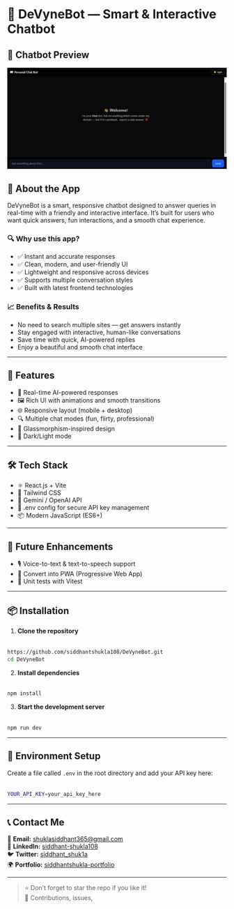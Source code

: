 # 💬 DeVyneBot — Smart & Interactive Chatbot

## 🤖 Chatbot Preview

![Chatbot App Preview](./bot.png)


## 🧭 About the App

DeVyneBot is a smart, responsive chatbot designed to answer queries in real-time with a friendly and interactive interface. It’s built for users who want quick answers, fun interactions, and a smooth chat experience.

### 🔍 Why use this app?

- ✅ Instant and accurate responses
- ✅ Clean, modern, and user-friendly UI
- ✅ Lightweight and responsive across devices
- ✅ Supports multiple conversation styles
- ✅ Built with latest frontend technologies

### 📈 Benefits & Results

- No need to search multiple sites — get answers instantly  
- Stay engaged with interactive, human-like conversations  
- Save time with quick, AI-powered replies  
- Enjoy a beautiful and smooth chat interface  

---

## 🚀 Features

- 💬 Real-time AI-powered responses  
- 🖼️ Rich UI with animations and smooth transitions  
- 🌐 Responsive layout (mobile + desktop)  
- 🔍 Multiple chat modes (fun, flirty, professional)  
- 🎨 Glassmorphism-inspired design  
- 🌙 Dark/Light mode  

---

## 🛠 Tech Stack

- ⚛️ React.js + Vite  
- 💨 Tailwind CSS  
- 🤖 Gemini / OpenAI API  
- 🔐 .env config for secure API key management  
- 📦 Modern JavaScript (ES6+)  

---

## 🧭 Future Enhancements

- 🎙️ Voice-to-text & text-to-speech support  
- 📱 Convert into PWA (Progressive Web App)  
- 🧪 Unit tests with Vitest  

---

## 📦 Installation

1. **Clone the repository**

```bash

https://github.com/siddhantshukla108/DeVyneBot.git
cd DeVyneBot

```

2. **Install dependencies**

```bash

npm install

```

3. **Start the development server**

```bash

npm run dev

```

---

## 🔑 Environment Setup

Create a file called `.env` in the root directory and add your API key here:

```bash

YOUR_API_KEY=your_api_key_here

```

---

## 📞 Contact Me

📧 **Email:** shuklasiddhant365@gmail.com  
💼 **LinkedIn:** [siddhant-shukla108](https://www.linkedin.com/in/siddhant-shukla108/) <br/>
🐦 **Twitter:** [siddhant_shuk1a](https://x.com/siddhant_shuk1a)  
🌍 **Portfolio:** [siddhantshukla-portfolio](https://siddhantshukla-portfolio.netlify.app/)

---

> ⭐ Don’t forget to star the repo if you like it!  
> 🤝 Contributions, issues,

